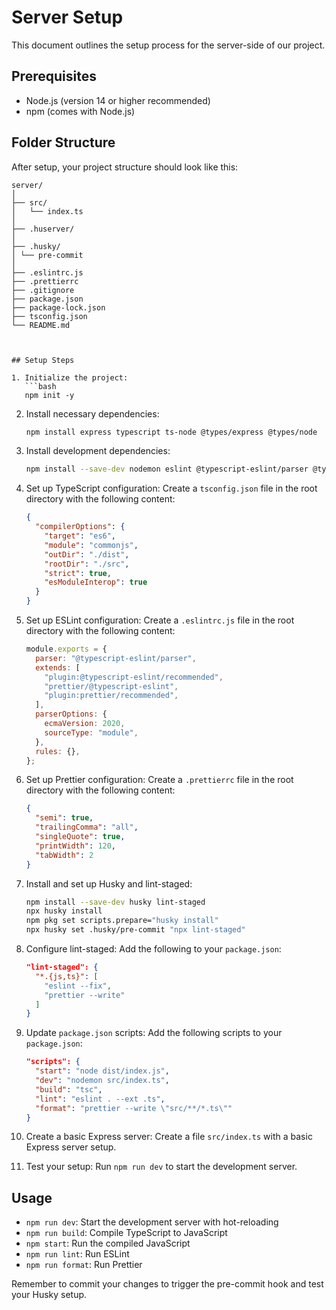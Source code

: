 # Server Setup

This document outlines the setup process for the server-side of our project.

## Prerequisites

- Node.js (version 14 or higher recommended)
- npm (comes with Node.js)

## Folder Structure

After setup, your project structure should look like this:

````
server/
│
├── src/
│   └── index.ts
│
├── .huserver/
│
├── .husky/
│ └── pre-commit
│
├── .eslintrc.js
├── .prettierrc
├── .gitignore
├── package.json
├── package-lock.json
├── tsconfig.json
└── README.md



## Setup Steps

1. Initialize the project:
   ```bash
   npm init -y
````

2. Install necessary dependencies:

   ```bash
   npm install express typescript ts-node @types/express @types/node
   ```

3. Install development dependencies:

   ```bash
   npm install --save-dev nodemon eslint @typescript-eslint/parser @typescript-eslint/eslint-plugin prettier eslint-config-prettier eslint-plugin-prettier
   ```

4. Set up TypeScript configuration:
   Create a `tsconfig.json` file in the root directory with the following content:

   ```json
   {
     "compilerOptions": {
       "target": "es6",
       "module": "commonjs",
       "outDir": "./dist",
       "rootDir": "./src",
       "strict": true,
       "esModuleInterop": true
     }
   }
   ```

5. Set up ESLint configuration:
   Create a `.eslintrc.js` file in the root directory with the following content:

   ```javascript
   module.exports = {
     parser: "@typescript-eslint/parser",
     extends: [
       "plugin:@typescript-eslint/recommended",
       "prettier/@typescript-eslint",
       "plugin:prettier/recommended",
     ],
     parserOptions: {
       ecmaVersion: 2020,
       sourceType: "module",
     },
     rules: {},
   };
   ```

6. Set up Prettier configuration:
   Create a `.prettierrc` file in the root directory with the following content:

   ```json
   {
     "semi": true,
     "trailingComma": "all",
     "singleQuote": true,
     "printWidth": 120,
     "tabWidth": 2
   }
   ```

7. Install and set up Husky and lint-staged:

   ```bash
   npm install --save-dev husky lint-staged
   npx husky install
   npm pkg set scripts.prepare="husky install"
   npx husky set .husky/pre-commit "npx lint-staged"
   ```

8. Configure lint-staged:
   Add the following to your `package.json`:

   ```json
   "lint-staged": {
     "*.{js,ts}": [
       "eslint --fix",
       "prettier --write"
     ]
   }
   ```

9. Update `package.json` scripts:
   Add the following scripts to your `package.json`:

   ```json
   "scripts": {
     "start": "node dist/index.js",
     "dev": "nodemon src/index.ts",
     "build": "tsc",
     "lint": "eslint . --ext .ts",
     "format": "prettier --write \"src/**/*.ts\""
   }
   ```

10. Create a basic Express server:
    Create a file `src/index.ts` with a basic Express server setup.

11. Test your setup:
    Run `npm run dev` to start the development server.

## Usage

- `npm run dev`: Start the development server with hot-reloading
- `npm run build`: Compile TypeScript to JavaScript
- `npm start`: Run the compiled JavaScript
- `npm run lint`: Run ESLint
- `npm run format`: Run Prettier

Remember to commit your changes to trigger the pre-commit hook and test your Husky setup.
